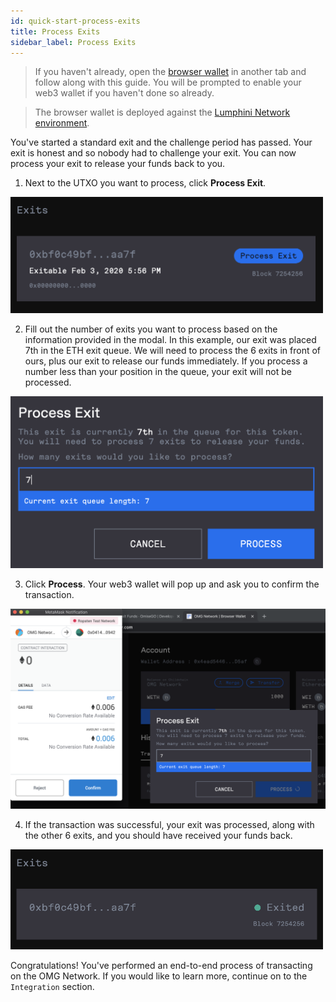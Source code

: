 ```yaml
---
id: quick-start-process-exits
title: Process Exits
sidebar_label: Process Exits
---
```


> If you haven't already, open the [browser wallet](https://omgnetwork-browser-wallet.netlify.com) in another tab and follow along with this guide. You will be prompted to enable your web3 wallet if you haven't done so already.

> The browser wallet is deployed against the [Lumphini Network environment](network-connection-details.md).

You've started a standard exit and the challenge period has passed. Your exit is honest and so nobody had to challenge your exit. You can now process your exit to release your funds back to you.

1. Next to the UTXO you want to process, click **Process Exit**.

<img src="./assets/process-exits-start.png" width="500">

2. Fill out the number of exits you want to process based on the information provided in the modal. In this example, our exit was placed 7th in the ETH exit queue. We will need to process the 6 exits in front of ours, plus our exit to release our funds immediately. If you process a number less than your position in the queue, your exit will not be processed.

<img src="./assets/process-exits-create.png" width="500">

3. Click **Process**. Your web3 wallet will pop up and ask you to confirm the transaction.

![exit-sign](./assets/process-exits-confirm.png)

4. If the transaction was successful, your exit was processed, along with the other 6 exits, and you should have received your funds back.

<img src="./assets/process-exits-confirmed.png" width="500">

Congratulations! You've performed an end-to-end process of transacting on the OMG Network. If you would like to learn more, continue on to the `Integration` section.
